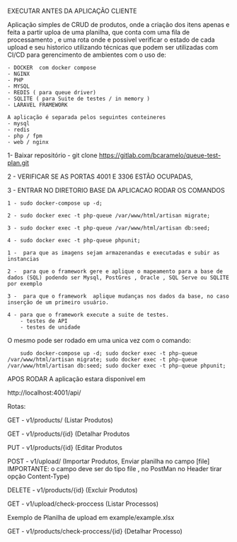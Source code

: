EXECUTAR ANTES DA APLICAÇÃO CLIENTE

Aplicação simples de CRUD de produtos, onde a criação dos itens apenas e feita a partir uploa
de uma planilha, que conta com uma fila de processamento , e uma rota onde e possivel verificar o estado de cada upload e seu historico
utilizando técnicas que podem ser utilizadas com CI/CD
para gerencimento de ambientes com o uso de:

    - DOCKER  com docker compose
    - NGINX
    - PHP
    - MYSQL
    - REDIS ( para queue driver)
    - SQLITE ( para Suite de testes / in memory )
    - LARAVEL FRAMEWORK

    A aplicação é separada pelos seguintes conteineres
    - mysql
    - redis
    - php / fpm
    - web / nginx

1- Baixar repositório 
    - git clone https://gitlab.com/bcaramelo/queue-test-plan.git

2 - VERIFICAR  SE AS PORTAS 4001 E 3306 ESTÃO OCUPADAS,


3 - ENTRAR NO DIRETORIO BASE DA APLICACAO RODAR OS COMANDOS 
    
    1 - sudo docker-compose up -d;

    2 - sudo docker exec -t php-queue /var/www/html/artisan migrate;

    3 - sudo docker exec -t php-queue /var/www/html/artisan db:seed;

    4 - sudo docker exec -t php-queue phpunit;

    1 -  para que as imagens sejam armazenandas e executadas e subir as instancias
    
    2 -  para que o framework gere e aplique o mapeamento para a base de dados (SQL) podendo ser Mysql, PostGres , Oracle , SQL Serve ou SQLITE por exemplo
    
    3 -  para que o framework  aplique mudanças nos dados da base, no caso inserção de um primeiro usuário.
    
    4 - para que o framework execute a suite de testes.
        - testes de API  
        - testes de unidade
     
O mesmo pode ser rodado em uma unica vez com o comando:

        sudo docker-compose up -d; sudo docker exec -t php-queue /var/www/html/artisan migrate; sudo docker exec -t php-queue /var/www/html/artisan db:seed; sudo docker exec -t php-queue phpunit;

APOS RODAR A aplicação estara disponivel em 

http://localhost:4001/api/

 Rotas:
 
 GET - v1/products/ (Listar Produtos)
 
 GET - v1/products/{id} (Detalhar Produtos
 
PUT - v1/products/{id} (Editar Produtos

POST - v1/upload/ (Importar Produtos, Enviar planilha no campo [file]  IMPORTANTE: o campo deve ser do tipo file , no PostMan no Header tirar opção Content-Type)

DELETE - v1/products/{id} (Excluir Produtos)

GET - v1/upload/check-proccess (Listar Processos)


Exemplo de Planilha de upload em example/example.xlsx

GET - v1/products/check-proccess/{id} (Detalhar Processo)

